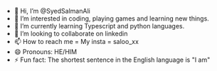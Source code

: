 - 👋 Hi, I’m @SyedSalmanAli
- 👀 I’m interested in coding, playing games and learning new things.
- 🌱 I’m currently learning Typescript and python languages. 
- 💞️ I’m looking to collaborate on linkedin 
- 📫 How to reach me = My insta = saloo_xx
- 😄 Pronouns: HE/HIM
- ⚡ Fun fact: The shortest sentence in the English language is "I am"

<!---
SSalmanAli/SSalmanAli is a ✨ special ✨ repository because its `README.md` (this file) appears on your GitHub profile.
You can click the Preview link to take a look at your changes.
--->
